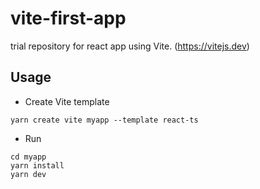 # vite-first-app

trial repository for react app using Vite. (https://vitejs.dev)

## Usage

- Create Vite template

```
yarn create vite myapp --template react-ts
```

- Run

```
cd myapp
yarn install
yarn dev
```
